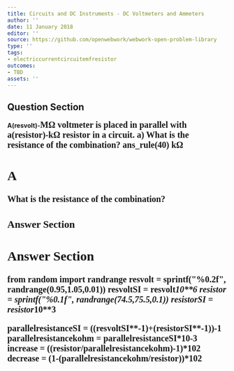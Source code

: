 ```yaml
---
title: Circuits and DC Instruments - DC Voltmeters and Ammeters
author: ''
date: 11 January 2018
editor: ''
source: https://github.com/openwebwork/webwork-open-problem-library
type: ''
tags:
- electriccurrentcircuitemfresistor
outcomes:
- TBD
assets: ''
---
```


## Question Section 

<b>
A(resvolt)-<span style="font-family: 'Times'; font-size: 20px";>M&Omega;<span> voltmeter is placed in parallel with a(resistor)-<span style="font-family: 'Times'; font-size: 20px";>k&Omega;<span> resistor in a circuit.
a) What is the resistance of the combination?
ans_rule(40) <span style="font-family: 'Times'; font-size: 20px";>k&Omega;<span>

## A
What is the resistance of the combination?
### Answer Section


## Answer Section

from random import randrange
resvolt = sprintf("%0.2f", randrange(0.95,1.05,0.01))
resvoltSI = resvolt*10**6
resistor = sprintf("%0.1f", randrange(74.5,75.5,0.1))
resistorSI = resistor*10**3

parallelresistanceSI = ((resvoltSI**-1)+(resistorSI**-1))**-1
parallelresistancekohm = parallelresistanceSI*10**-3
increase = ((resistor/parallelresistancekohm)-1)*10**2
decrease = (1-(parallelresistancekohm/resistor))*10**2